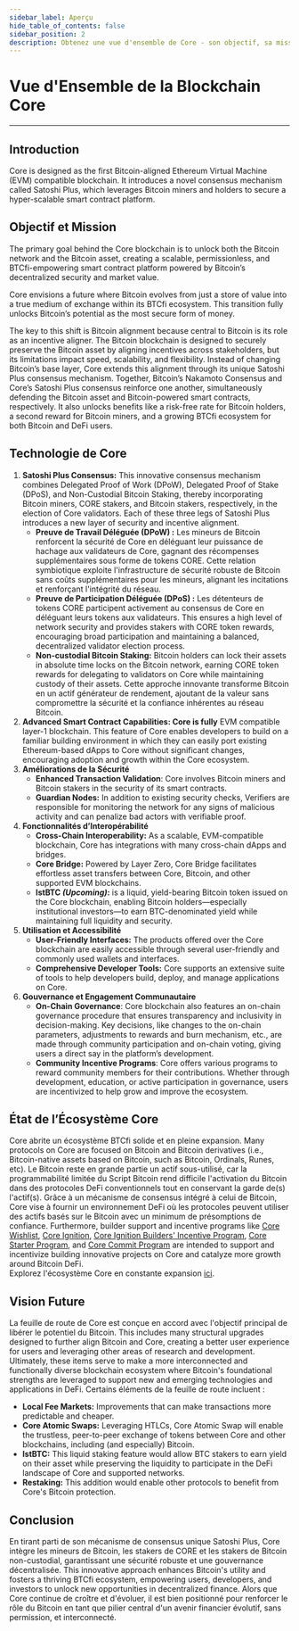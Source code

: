 ```yaml
---
sidebar_label: Aperçu
hide_table_of_contents: false
sidebar_position: 2
description: Obtenez une vue d'ensemble de Core - son objectif, sa mission et sa vision future
---
```


# Vue d'Ensemble de la Blockchain Core

---

## Introduction

Core is designed as the first Bitcoin-aligned Ethereum Virtual Machine (EVM) compatible blockchain. It introduces a novel consensus mechanism called Satoshi Plus, which leverages Bitcoin miners and holders to secure a hyper-scalable smart contract platform.

## Objectif et Mission

The primary goal behind the Core blockchain is to unlock both the Bitcoin network and the Bitcoin asset, creating a scalable, permissionless, and BTCfi-empowering smart contract platform powered by Bitcoin’s decentralized security and market value.

Core envisions a future where Bitcoin evolves from just a store of value into a true medium of exchange within its BTCfi ecosystem. This transition fully unlocks Bitcoin’s potential as the most secure form of money.

The key to this shift is Bitcoin alignment because central to Bitcoin is its role as an incentive aligner. The Bitcoin blockchain is designed to securely preserve the Bitcoin asset by aligning incentives across stakeholders, but its limitations impact speed, scalability, and flexibility. Instead of changing Bitcoin’s base layer, Core extends this alignment through its unique Satoshi Plus consensus mechanism. Together, Bitcoin’s Nakamoto Consensus and Core’s Satoshi Plus consensus reinforce one another, simultaneously defending the Bitcoin asset and Bitcoin-powered smart contracts, respectively. It also unlocks benefits like a risk-free rate for Bitcoin holders, a second reward for Bitcoin miners, and a growing BTCfi ecosystem for both Bitcoin and DeFi users.

## Technologie de Core

1. **Satoshi Plus Consensus:** This innovative consensus mechanism combines Delegated Proof of Work (DPoW), Delegated Proof of Stake (DPoS), and Non-Custodial Bitcoin Staking, thereby incorporating Bitcoin miners, CORE stakers, and Bitcoin stakers, respectively, in the election of Core validators. Each of these three legs of Satoshi Plus introduces a new layer of security and incentive alignment.
   - **Preuve de Travail Déléguée (DPoW) :** Les mineurs de Bitcoin renforcent la sécurité de Core en déléguant leur puissance de hachage aux validateurs de Core, gagnant des récompenses supplémentaires sous forme de tokens CORE. Cette relation symbiotique exploite l'infrastructure de sécurité robuste de Bitcoin sans coûts supplémentaires pour les mineurs, alignant les incitations et renforçant l'intégrité du réseau.
   - **Preuve de Participation Déléguée (DPoS) :** Les détenteurs de tokens CORE participent activement au consensus de Core en déléguant leurs tokens aux validateurs. This ensures a high level of network security and provides stakers with CORE token rewards, encouraging broad participation and maintaining a balanced, decentralized validator election process.
   - **Non-custodial Bitcoin Staking:** Bitcoin holders can lock their assets in absolute time locks on the Bitcoin network, earning CORE token rewards for delegating to validators on Core while maintaining custody of their assets. Cette approche innovante transforme Bitcoin en un actif générateur de rendement, ajoutant de la valeur sans compromettre la sécurité et la confiance inhérentes au réseau Bitcoin.
2. **Advanced Smart Contract Capabilities: Core is fully** EVM compatible layer-1 blockchain. This feature of Core enables developers to build on a familiar building environment in which they can easily port existing Ethereum-based dApps to Core without significant changes, encouraging adoption and growth within the Core ecosystem.
3. **Améliorations de la Sécurité**
   - **Enhanced Transaction Validation**: Core involves Bitcoin miners and Bitcoin stakers in the security of its smart contracts.
   - **Guardian Nodes:** In addition to existing security checks, Verifiers are responsible for monitoring the network for any signs of malicious activity and can penalize bad actors with verifiable proof.
4. **Fonctionnalités d’Interopérabilité**
   - **Cross-Chain Interoperability:** As a scalable, EVM-compatible blockchain, Core has integrations with many cross-chain dApps and bridges.
   - **Core Bridge:** Powered by Layer Zero, Core Bridge facilitates effortless asset transfers between Core, Bitcoin, and other supported EVM blockchains.
   - **lstBTC _(Upcoming)_:** is a liquid, yield-bearing Bitcoin token issued on the Core blockchain, enabling Bitcoin holders—especially institutional investors—to earn BTC-denominated yield while maintaining full liquidity and security.
5. **Utilisation et Accessibilité**
   - **User-Friendly Interfaces:** The products offered over the Core blockchain are easily accessible through several user-friendly and commonly used wallets and interfaces.
   - **Comprehensive Developer Tools:** Core supports an extensive suite of tools to help developers build, deploy, and manage applications on Core.
6. **Gouvernance et Engagement Communautaire**
   - **On-Chain Governance**: Core blockchain also features an on-chain governance procedure that ensures transparency and inclusivity in decision-making. Key decisions, like changes to the on-chain parameters, adjustments to rewards and burn mechanism, etc., are made through community participation and on-chain voting, giving users a direct say in the platform’s development.
   - **Community Incentive Programs**: Core offers various programs to reward community members for their contributions. Whether through development, education, or active participation in governance, users are incentivized to help grow and improve the ecosystem.

## État de l’Écosystème Core

Core abrite un écosystème BTCfi solide et en pleine expansion. Many protocols on Core are focused on Bitcoin and Bitcoin derivatives (i.e., Bitcoin-native assets based on Bitcoin, such as Bitcoin, Ordinals, Runes, etc). Le Bitcoin reste en grande partie un actif sous-utilisé, car la programmabilité limitée du Script Bitcoin rend difficile l'activation du Bitcoin dans des protocoles DeFi conventionnels tout en conservant la garde de(s) l'actif(s). Grâce à un mécanisme de consensus intégré à celui de Bitcoin, Core vise à fournir un environnement DeFi où les protocoles peuvent utiliser des actifs basés sur le Bitcoin avec un minimum de présomptions de confiance. Furthermore, builder support and incentive programs like [Core Wishlist](https://github.com/coredao-org/core-community-contributions/blob/main/Core-Wishlist.md), [Core Ignition](https://ignition.coredao.org/), [Core Ignition Builders' Incentive Program](https://coredao.org/initiatives/incentiveprogram), [Core Starter Program](https://coredao.org/initiatives/corestarterprogram), and [Core Commit Program](https://coredao.org/initiatives/commit-program) are intended to support and incentivize building innovative projects on Core and catalyze more growth around Bitcoin DeFi.\
Explorez l'écosystème Core en constante expansion [ici](https://coredao.org/explore/ecosystem).

## Vision Future

La feuille de route de Core est conçue en accord avec l'objectif principal de libérer le potentiel du Bitcoin. This includes many structural upgrades designed to further align Bitcoin and Core, creating a better user experience for users and leveraging other areas of research and development. Ultimately, these items serve to make a more interconnected and functionally diverse blockchain ecosystem where Bitcoin's foundational strengths are leveraged to support new and emerging technologies and applications in DeFi. Certains éléments de la feuille de route incluent :

- **Local Fee Markets:** Improvements that can make transactions more predictable and cheaper.
- **Core Atomic Swaps:** Leveraging HTLCs, Core Atomic Swap will enable the trustless, peer-to-peer exchange of tokens between Core and other blockchains, including (and especially) Bitcoin.
- **lstBTC:** This liquid staking feature would allow BTC stakers to earn yield on their asset while preserving the liquidity to participate in the DeFi landscape of Core and supported networks.
- **Restaking:** This addition would enable other protocols to benefit from Core's Bitcoin protection.

## Conclusion

En tirant parti de son mécanisme de consensus unique Satoshi Plus, Core intègre les mineurs de Bitcoin, les stakers de CORE et les stakers de Bitcoin non-custodial, garantissant une sécurité robuste et une gouvernance décentralisée. This innovative approach enhances Bitcoin's utility and fosters a thriving BTCfi ecosystem, empowering users, developers, and investors to unlock new opportunities in decentralized finance. Alors que Core continue de croître et d'évoluer, il est bien positionné pour renforcer le rôle du Bitcoin en tant que pilier central d'un avenir financier évolutif, sans permission, et interconnecté.